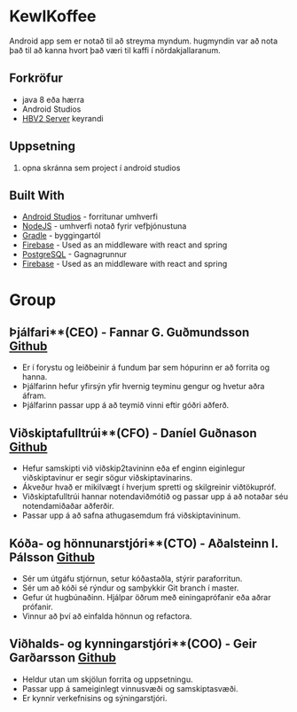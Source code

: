 # KewlKoffee

Android app sem er notað til að streyma myndum. hugmyndin var að nota það til að kanna hvort það væri til kaffi í nördakjallaranum.

## Forkröfur
* java 8 eða hærra
* Android Studios
* [HBV2 Server](https://github.com/CodeFriendsHI/HBV2-Server) keyrandi 

## Uppsetning

1. opna skránna sem project í android studios 

## Built With

* [Android Studios](https://developer.android.com/studio/index.html) - forritunar umhverfi
* [NodeJS](https://nodejs.org/en/) - umhverfi notað fyrir vefþjónustuna
* [Gradle](https://gradle.org/) - byggingartól
* [Firebase](https://firebase.google.com) - Used as an middleware with react and spring 
* [PostgreSQL](https://www.postgresql.org) - Gagnagrunnur 
* [Firebase](https://firebase.google.com) - Used as an middleware with react and spring 


# Group
## Þjálfari**(CEO) - Fannar G. Guðmundsson [Github](https://github.com/fgg2)
* Er í forystu og leiðbeinir á fundum þar sem hópurinn er að forrita og hanna. 
* Þjálfarinn hefur yfirsýn yfir hvernig teyminu gengur og hvetur aðra áfram. 
* Þjálfarinn passar upp á að teymið vinni eftir góðri aðferð. 

## Viðskiptafulltrúi**(CFO) - Daníel Guðnason [Github](https://github.com/DanniGudna)
* Hefur samskipti við viðskip2tavininn eða ef enginn eiginlegur viðskiptavinur er segir sögur viðskiptavinarins.
* Ákveður hvað er mikilvægt í hverjum spretti og skilgreinir viðtökupróf. 
* Viðskiptafulltrúi hannar notendaviðmótið og passar upp á að notaðar séu notendamiðaðar aðferðir. 
* Passar upp á að safna athugasemdum frá viðskiptavininum. 

## Kóða- og hönnunarstjóri**(CTO) - Aðalsteinn I. Pálsson [Github](https://github.com/Adalsteinn95)
* Sér um útgáfu stjórnun, setur kóðastaðla, stýrir paraforritun. 
* Sér um að kóði sé rýndur og samþykkir Git branch í master. 
* Gefur út hugbúnaðinn. Hjálpar öðrum með einingaprófanir eða aðrar prófanir. 
* Vinnur að því að einfalda hönnun og refactora. 

## Viðhalds- og kynningarstjóri**(COO) - Geir Garðarsson [Github](https://github.com/geirgardarsson)
* Heldur utan um skjölun forrita og uppsetningu. 
* Passar upp á sameiginlegt vinnusvæði og samskiptasvæði. 
* Er kynnir verkefnisins og sýningarstjóri. 
